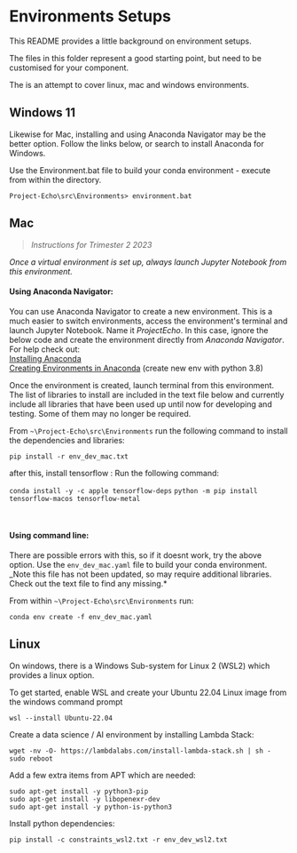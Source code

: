 # Environments Setups

This README provides a little background on environment setups.

The files in this folder represent a good starting point, but need to be customised for your component.

The is an attempt to cover linux, mac and windows environments.

## Windows 11

Likewise for Mac, installing and using Anaconda Navigator may be the better option. Follow the links below, or search to install Anaconda for Windows.

Use the Environment.bat file to build your conda environment - execute from within the directory.

```
Project-Echo\src\Environments> environment.bat
```

## Mac

> _Instructions for Trimester 2 2023_

_Once a virtual environment is set up, always launch Jupyter Notebook from this environment._

#### Using Anaconda Navigator:

You can use Anaconda Navigator to create a new environment. This is a much easier to switch environments, access the environment's terminal and launch Jupyter Notebook. Name it _ProjectEcho_. In this case, ignore the below code and create the environment directly from _Anaconda Navigator_. For help check out:  
[Installing Anaconda](https://docs.anaconda.com/free/navigator/install/)  
[Creating Environments in Anaconda](https://docs.anaconda.com/free/navigator/tutorials/manage-environments/) (create new env with python 3.8)

Once the environment is created, launch terminal from this environment. The list of libraries to install are included in the text file below and currently include all libraries that have been used up until now for developing and testing. Some of them may no longer be required.

From `~\Project-Echo\src\Environments` run the following command to install the dependencies and libraries:

```
pip install -r env_dev_mac.txt
```
after this, install tensorflow : 
Run the following command:

`conda install -y -c apple tensorflow-deps`
`python -m pip install tensorflow-macos tensorflow-metal`



<br/>

#### Using command line:

There are possible errors with this, so if it doesnt work, try the above option. Use the `env_dev_mac.yaml` file to build your conda environment.  
\_Note this file has not been updated, so may require additional libraries. Check out the text file to find any missing.\*

From within `~\Project-Echo\src\Environments` run:

```
conda env create -f env_dev_mac.yaml
```

## Linux

On windows, there is a Windows Sub-system for Linux 2 (WSL2) which provides a linux option.

To get started, enable WSL and create your Ubuntu 22.04 Linux image from the windows command prompt

```
wsl --install Ubuntu-22.04
```

Create a data science / AI environment by installing Lambda Stack:

```
wget -nv -O- https://lambdalabs.com/install-lambda-stack.sh | sh -
sudo reboot
```

Add a few extra items from APT which are needed:

```
sudo apt-get install -y python3-pip
sudo apt-get install -y libopenexr-dev
sudo apt-get install -y python-is-python3
```

Install python dependencies:

```
pip install -c constraints_wsl2.txt -r env_dev_wsl2.txt
```
